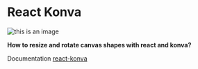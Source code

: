 # React Konva
![this is an image](https://cloud.githubusercontent.com/assets/1443320/12193428/3bda2fcc-b623-11e5-8319-b1ccfc95eaec.png)


**How to resize and rotate canvas shapes with react and konva?**

Documentation [react-konva](https://konvajs.org/docs/react/Transformer.html)
